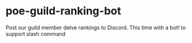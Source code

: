 # poe-guild-ranking-bot
Post our guild member delve rankings to Discord. This time with a bot! to support slash command


